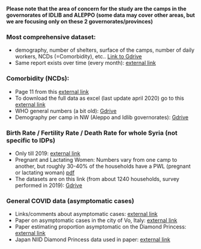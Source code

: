 **Please note that the area of concern for the study are the camps in the governorates of IDLIB and ALEPPO (some data may cover other areas, but we are focusing only on these 2 governorates/provinces)**

### Most comprehensive dataset: 
* demography, number of shelters, surface of the camps, number of daily workers, NCDs (=Comorbidity), etc.. [Link to Gdrive](https://drive.google.com/open?id=1fyrafAu1ikxnELFf8jUw8UHtIDVZtYtJ)
* Same report exists over time (every month): [external link](https://data.humdata.org/dataset/idp-camps-monitoring-november-of-2018)
      
### Comorbidity (NCDs):
* Page 11 from this [external link](https://www.acu-sy.org/en/idp-camps-dashboard/?gclid=EAIaIQobChMI9Kv45f2z6QIViIjVCh3-ZwawEAAYASAAEgJ51fD_BwE)
* To download the full data as excel (last update april 2020) go to this [external link](https://data.humdata.org/dataset/idp-camps-monitoring-november-of-2018)
* WHO general numbers (a bit old): [Gdrive](https://drive.google.com/open?id=11N7qCxoUQNu8sBNIsXIi18ytD5ktu1lz)
* Demography per camp in NW (Aleppo and Idlib governorates): [Gdrive](https://drive.google.com/open?id=1fyrafAu1ikxnELFf8jUw8UHtIDVZtYtJ)

### Birth Rate / Fertility Rate / Death Rate for whole Syria (not specific to IDPs) 
* Only till 2019: [external link](https://data.humdata.org/dataset/world-bank-health-indicators-for-syrian-arab-republic)
* Pregnant and Lactating Women: Numbers vary from one camp to another, but roughly 30-40% of the households have a PWL (pregnant or lactating woman) [pdf](https://www.impact-repository.org/document/reach/1625f5c2/REACH_SYR_-Northwest-Syria-Camps-and-Sites-Needs-Assessment_Sub-District-Profiles_April2020.pdf)
* The datasets are on this link (from about 1240 households, survey performed in 2019): [Gdrive](https://drive.google.com/open?id=1K8yKP0ac98ogy95fng37prJ_6Yle1xo7)

### General COVID data (asymptomatic cases)
* Links/comments about asymptomatic cases: [external link](https://www.cebm.net/covid-19/covid-19-what-proportion-are-asymptomatic/)
* Paper on asymptomatic cases in the city of Vo, Italy: [external link](https://www.medrxiv.org/content/10.1101/2020.04.17.20053157v1.full.pdf)
* Paper estimating proportion asymptomatic on the Diamond Princess: [external link](https://www.ncbi.nlm.nih.gov/pmc/articles/PMC7078829/)
* Japan NIID Diamond Princess data used in paper: [external link](https://www.niid.go.jp/niid/en/2019-ncov-e/9417-covid-dp-fe-02.html)

